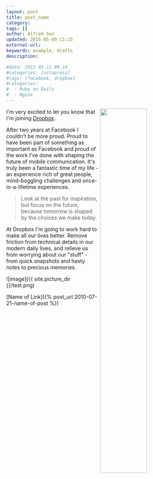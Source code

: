 ```yaml
---
layout: post
title: post_name
category: 
tags: []
author: Alfred Sun
updated: 2015-05-09 11:15
external-url: 
keywords: example, drafts
description: 

#date: 2012-03-12 09:14
#categories: [octopress]
#tags: [facebook, dropbox]
#categories:
#  - Ruby on Rails
#  - Nginx
---
```


<img src="{{ site.picture_dir }}/8580803186_ccf9d4337b_o.png" width="50%" align="right">I'm very excited to let you know that I'm joining [Dropbox](https://www.dropbox.com/).

After two years at Facebook I couldn't be more proud. Proud to have been part of something as important as Facebook and proud of the work I've done with shaping the future of mobile communication. It's truly been a fantastic time of my life - an experience rich of great people, mind-boggling challenges and once-in-a-lifetime experiences.

> Look at the past for inspiration, but focus on the future, because tomorrow is shaped by the choices we make today.

At Dropbox I'm going to work hard to make all our lives better. Remove friction from technical details in our modern daily lives, and relieve us from worrying about our "stuff" - from quick snapshots and hasty notes to precious memories.


<!--more-->


![image]({{ site.picture_dir }}/test.png)

[Name of Link]({% post_url 2010-07-21-name-of-post %})





